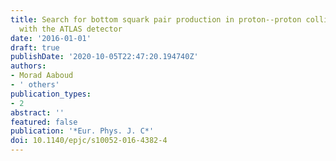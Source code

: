 ```yaml
---
title: Search for bottom squark pair production in proton--proton collisions at $sqrts=13$  TeV
  with the ATLAS detector
date: '2016-01-01'
draft: true
publishDate: '2020-10-05T22:47:20.194740Z'
authors:
- Morad Aaboud
- ' others'
publication_types:
- 2
abstract: ''
featured: false
publication: '*Eur. Phys. J. C*'
doi: 10.1140/epjc/s10052-016-4382-4
---
```


